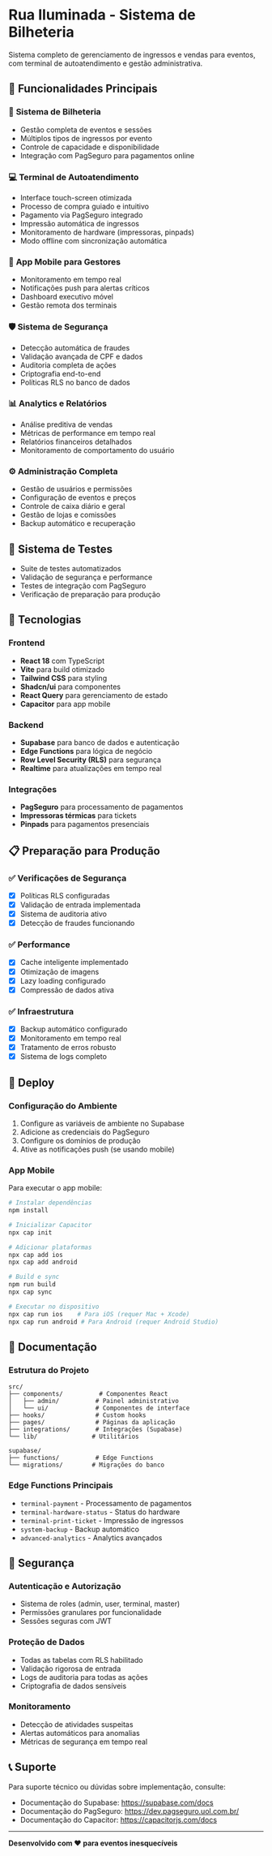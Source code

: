 # Rua Iluminada - Sistema de Bilheteria

Sistema completo de gerenciamento de ingressos e vendas para eventos, com terminal de autoatendimento e gestão administrativa.

## 🚀 Funcionalidades Principais

### 🎫 **Sistema de Bilheteria**
- Gestão completa de eventos e sessões
- Múltiplos tipos de ingressos por evento
- Controle de capacidade e disponibilidade
- Integração com PagSeguro para pagamentos online

### 💻 **Terminal de Autoatendimento**
- Interface touch-screen otimizada
- Processo de compra guiado e intuitivo
- Pagamento via PagSeguro integrado
- Impressão automática de ingressos
- Monitoramento de hardware (impressoras, pinpads)
- Modo offline com sincronização automática

### 📱 **App Mobile para Gestores**
- Monitoramento em tempo real
- Notificações push para alertas críticos
- Dashboard executivo móvel
- Gestão remota dos terminais

### 🛡️ **Sistema de Segurança**
- Detecção automática de fraudes
- Validação avançada de CPF e dados
- Auditoria completa de ações
- Criptografia end-to-end
- Políticas RLS no banco de dados

### 📊 **Analytics e Relatórios**
- Análise preditiva de vendas
- Métricas de performance em tempo real
- Relatórios financeiros detalhados
- Monitoramento de comportamento do usuário

### ⚙️ **Administração Completa**
- Gestão de usuários e permissões
- Configuração de eventos e preços
- Controle de caixa diário e geral
- Gestão de lojas e comissões
- Backup automático e recuperação

## 🧪 **Sistema de Testes**
- Suite de testes automatizados
- Validação de segurança e performance
- Testes de integração com PagSeguro
- Verificação de preparação para produção

## 🔧 **Tecnologias**

### Frontend
- **React 18** com TypeScript
- **Vite** para build otimizado
- **Tailwind CSS** para styling
- **Shadcn/ui** para componentes
- **React Query** para gerenciamento de estado
- **Capacitor** para app mobile

### Backend
- **Supabase** para banco de dados e autenticação
- **Edge Functions** para lógica de negócio
- **Row Level Security (RLS)** para segurança
- **Realtime** para atualizações em tempo real

### Integrações
- **PagSeguro** para processamento de pagamentos
- **Impressoras térmicas** para tickets
- **Pinpads** para pagamentos presenciais

## 📋 **Preparação para Produção**

### ✅ **Verificações de Segurança**
- [x] Políticas RLS configuradas
- [x] Validação de entrada implementada
- [x] Sistema de auditoria ativo
- [x] Detecção de fraudes funcionando

### ✅ **Performance**
- [x] Cache inteligente implementado
- [x] Otimização de imagens
- [x] Lazy loading configurado
- [x] Compressão de dados ativa

### ✅ **Infraestrutura**
- [x] Backup automático configurado
- [x] Monitoramento em tempo real
- [x] Tratamento de erros robusto
- [x] Sistema de logs completo

## 🚀 **Deploy**

### Configuração do Ambiente
1. Configure as variáveis de ambiente no Supabase
2. Adicione as credenciais do PagSeguro
3. Configure os domínios de produção
4. Ative as notificações push (se usando mobile)

### App Mobile
Para executar o app mobile:
```bash
# Instalar dependências
npm install

# Inicializar Capacitor
npx cap init

# Adicionar plataformas
npx cap add ios
npx cap add android

# Build e sync
npm run build
npx cap sync

# Executar no dispositivo
npx cap run ios    # Para iOS (requer Mac + Xcode)
npx cap run android # Para Android (requer Android Studio)
```

## 📖 **Documentação**

### Estrutura do Projeto
```
src/
├── components/          # Componentes React
│   ├── admin/          # Painel administrativo
│   └── ui/             # Componentes de interface
├── hooks/              # Custom hooks
├── pages/              # Páginas da aplicação
├── integrations/       # Integrações (Supabase)
└── lib/               # Utilitários

supabase/
├── functions/          # Edge Functions
└── migrations/        # Migrações do banco
```

### Edge Functions Principais
- `terminal-payment` - Processamento de pagamentos
- `terminal-hardware-status` - Status do hardware
- `terminal-print-ticket` - Impressão de ingressos
- `system-backup` - Backup automático
- `advanced-analytics` - Analytics avançados

## 🔐 **Segurança**

### Autenticação e Autorização
- Sistema de roles (admin, user, terminal, master)
- Permissões granulares por funcionalidade
- Sessões seguras com JWT

### Proteção de Dados
- Todas as tabelas com RLS habilitado
- Validação rigorosa de entrada
- Logs de auditoria para todas as ações
- Criptografia de dados sensíveis

### Monitoramento
- Detecção de atividades suspeitas
- Alertas automáticos para anomalias
- Métricas de segurança em tempo real

## 📞 **Suporte**

Para suporte técnico ou dúvidas sobre implementação, consulte:
- Documentação do Supabase: https://supabase.com/docs
- Documentação do PagSeguro: https://dev.pagseguro.uol.com.br/
- Documentação do Capacitor: https://capacitorjs.com/docs

---

**Desenvolvido com ❤️ para eventos inesquecíveis**